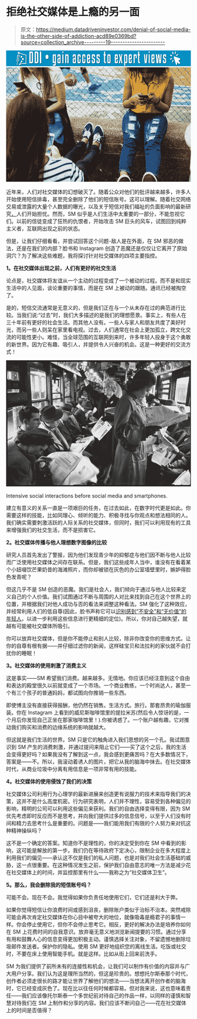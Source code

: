 # 拒绝社交媒体是上瘾的另一面

> 原文：<https://medium.datadriveninvestor.com/denial-of-social-media-is-the-other-side-of-addiction-acd89e0369bd?source=collection_archive---------19----------------------->

[![](img/b80f7627d6b1fccd43e0aa4ade5f57f2.png)](http://www.track.datadriveninvestor.com/1B9E)![](img/bbd305db7539fe3a17b360cd8e388f11.png)

近年来，人们对社交媒体的幻想破灭了。随着公众对他们的批评越来越多，许多人开始使用短信排毒，甚至完全删除了他们的短信账号。这可以理解。随着社交网络交易或泄露的大量个人数据的曝光，以及关于短信对我们福祉的负面影响的最新研究[，](https://www.independent.co.uk/life-style/health-and-families/social-media-mental-health-negative-effects-depression-anxiety-addiction-memory-a8307196.html],)人们开始担忧。然而，SM 似乎是人们生活中太重要的一部分，不能忽视它们。以前的信徒变成了狂热的仇恨者，开始攻击 SM 巨头的风车，试图回到纯粹主义者，互联网出现之前的状态。

但是，让我们仔细看看，并尝试回答这个问题-敌人是在外面，在 SM 邪恶的做法，还是在我们的内部？脸书和 Instagram 创造了恶魔还是仅仅让它离开了原始洞穴？为了解决这些难题，我将探讨针对社交媒体的四项主要指控。

**1。在社交媒体出现之前，人们有更好的社交生活**

论点是，社交媒体将友谊从一个主动的过程变成了一个被动的过程。而不是和现实生活中的人见面，谈论重要的事情，而是在 SM 上被动的跟随。通讯已经被掏空了。

是的，短信交流通常是无意义的，但是我们正在与一个从未存在过的典范进行比较。当我们说:“过去”时，我们大多描述的是我们的理想愿景。事实上，有些人在三十年前有更好的社会生活。而其他人没有。一些人与家人和朋友共度了美好时光，而另一些人则呆在家里看电视。过去，人们通常在社会上更加孤立，跨文化交流的可能性更小。难怪，当全球范围的互联网到来时，许多年轻人投身于这个勇敢的新世界。因为它有趣、吸引人，并提供令人兴奋的机会。这是一种更好的交流方式！

![](img/700c214256f0b5e179324b77f09f25d8.png)

Intensive social interactions before social media and smartphones.

建立有意义的关系一直是一项艰巨的任务，在过去如此，在数字时代更是如此。你需要这样的技能，比如同理心、倾听的能力、积极寻找与你观点和想法相同的人。我们确实需要刺激活跃的人际关系的社交媒体，但同时，我们可以利用现有的工具来增强我们的社交生活，而不是损害它。

**2。社交媒体传播与他人理想数字图像的比较**

研究人员首先发出了警报，因为他们发现青少年的抑郁症与他们因不断与他人比较而广泛使用社交媒体之间存在联系。但是，我们这些成年人当中，谁没有在看着某个小妞啜饮芒果奶昔的海滩照片，而你却被锁在灰色的办公室墙壁里时，嫉妒得脸色发青呢？

但这几乎不是 SM 创造的恶魔。我们是社会人，我们倾向于通过与他人比较来定义自己的个人价值。我们试图通过不断与周围的人对比来找到自己在这个世界上的位置，并根据我们对他人成功与否的看法来调整这种看法。SM 强化了这种效应，并经常利用人们的低自尊(因此，脸书声称它可以[识别感到“不安全”和“无价值”的年轻人](https://www.theguardian.com/technology/2017/may/01/facebook-advertising-data-insecure-teens)，以进一步利用这些信息进行更精细的定位)。所以，你对自己越失望，就越有可能被社交媒体所吸引。

你可以放弃社交媒体，但是你不能停止和别人比较，除非你改变你的思维方式。让你的自尊有根有据——并仔细过滤你的新闻，这样硅宝贝和法拉利的家伙就不会打扰你的睡眠！

**3。社交媒体的使用刺激了消费主义**

这是事实——SM 希望我们消费。越来越多。无情地。你应该已经注意到这个自由和表达的殿堂很久以前就变成了一个市场。一个商业教练，一个时尚达人，甚至一个有三个孩子的普通妈妈，都试图向你推销一些东西。

即使博主没有直接获得报酬，他仍然在销售。生活方式。旅行。那套昂贵的瑜伽服装。你在 Instagram 上看到的威尼斯咖啡馆里的提拉米苏(然后令人惊讶的是，一个月后你发现自己正坐在那家咖啡馆里！).你被诱惑了。一个账户越有趣，它对推动我们购买和消费的边缘系统的影响就越大。

但这就是我们生活的世界。SM 只是它的触角进入我们思想的另一个孔。我试图意识到 SM 产生的消费刺激，并通过提问来阻止它们——买了这个之后，我的生活会变得更好吗？如果我没有了解到这一点，我会感到更痛苦吗？在大多数情况下，答案是——不。所以，我滚动着诱人的图片，把它从我的脑海中抹去。在社交媒体时代，从商业垃圾中分离有用信息是一项非常有用的技能。

**4。社交媒体的使用侵蚀了我们的决策**

社交媒体公司利用行为心理学的最新进展来创造更有说服力的技术来指导我们的决策，这并不是什么高度机密。行为研究表明，人们并不理性，容易受到各种偏见的影响，精明的公司可以利用这些偏见来获利。我们的自由选择变得有限，因为 SM 优先考虑即时反应而不是思考，并向我们提供过多的信息信号，以至于人们没有时间和精力去思考什么是重要的。问题是——我们能用我们有限的个人努力来对抗这种精神操纵吗？

这不是一个确定的答案。知道你不是理性的，你的决定受到你在 SM 中看到的影响，这可能是解放的第一步。我们仍在等待政府下定决心，限制企业在多大程度上利用我们的偏见——承认这不仅是我们的私人问题，也是对我们社会生活基础的威胁，这一点很重要。在这种情况发生之前，保护我们自由意志的唯一方法是减少花在社交媒体上的时间，并监控那里有什么——我称之为“社交媒体卫生”。

**5。那么，我会删除我的短信账号吗？**

可能不会。现在不会。我觉得如果你负责任地使用它们，它们还是利大于弊。

如果你觉得短信让你浪费时间或感到沮丧，删除账户类似于治标不治本。突然戒除可能会再次肯定社交媒体在你心目中被夸大的地位，就像吸毒是瘾君子的事情一样。你会停止使用它，但你不会停止思考它。相反，更好的解决办法是培养你如何在 SM 上花费时间的自我意识。放弃毫无意义地浏览新闻提要的习惯。通过分享有用和鼓舞人心的信息变得更加积极主动。谨慎选择关注对象，不留遗憾地删除垃圾邮件发送者。保护你的隐私。使用 SM 更好地组织您的离线生活。吃饭或社交时，不要在床上使用智能手机。就是这样。比如从街上回来前洗手。

SM 为我们提供了前所未有的连接性和机会，让我们可以制作有价值的内容并与广大用户分享。我们认为这是理所当然的，但这是珍贵的。想想托尔斯泰那个时代，创作者必须走很长的路才能让世界了解他们的想法——当想法离开创作者的脑海时，它已经变成灰色了。现在比以往任何时候都容易。但对我来说，这也意味着责任——我们应该像托尔斯泰一个多世纪前对待自己的作品一样，以同样的谨慎和智慧对待我们在 SM 上制作和分享的内容。我们应该不断问自己——花在社交媒体上的时间是否值得？